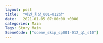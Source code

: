 ```yaml
---
layout: post
title:  "메인_회상_001~012장"
date:   2021-01-05 07:00:00 +0000
categories: Main
Tags: Story Main
SceneCode: ["scene_skip_cp001-012_q1_s10"]
---
```

